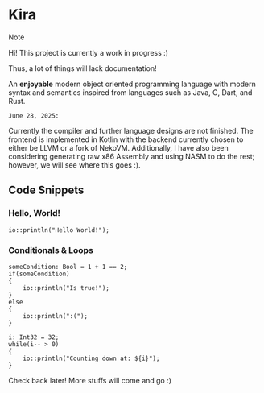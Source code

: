 # Kira

> [!NOTE]
> Hi! This project is currently a work in progress :)
>
> Thus, a lot of things will lack documentation!

An **enjoyable** modern object oriented programming language with modern syntax and semantics inspired from languages such as Java, C, Dart, and Rust.

`June 28, 2025:`

Currently the compiler and further language designs are not finished. The frontend is implemented in Kotlin with the backend currently chosen to either be LLVM or a fork of NekoVM. Additionally, I have also been considering generating raw x86 Assembly and using NASM to do the rest; however, we will see where this goes :).

## Code Snippets

### Hello, World!

```
io::println("Hello World!");
```

### Conditionals & Loops

```
someCondition: Bool = 1 + 1 == 2;
if(someCondition)
{
    io::println("Is true!");
}
else
{
    io::println(":(");
}

i: Int32 = 32;
while(i-- > 0)
{
    io::println("Counting down at: ${i}");
}
```

Check back later! More stuffs will come and go :)